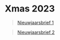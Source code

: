 # Xmas 2023
> [Nieuwjaarsbrief 1](https://danteloconsole.github.io/Xmas2023/)

> [Nieuwjaarsbrief 2](Xmas2.mp4)
